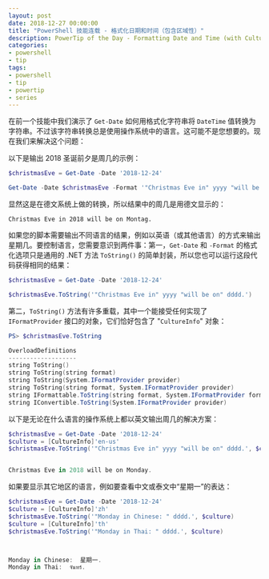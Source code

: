 ```yaml
---
layout: post
date: 2018-12-27 00:00:00
title: "PowerShell 技能连载 - 格式化日期和时间（包含区域性）"
description: PowerTip of the Day - Formatting Date and Time (with Culture)
categories:
- powershell
- tip
tags:
- powershell
- tip
- powertip
- series
---
```

在前一个技能中我们演示了 `Get-Date` 如何用格式化字符串将 `DateTime` 值转换为字符串。不过该字符串转换总是使用操作系统中的语言。这可能不是您想要的。现在我们来解决这个问题：

以下是输出 2018 圣诞前夕是周几的示例：

```powershell
$christmasEve = Get-Date -Date '2018-12-24'

Get-Date -Date $christmasEve -Format '"Christmas Eve in" yyyy "will be on" dddd.'
```

显然这是在德文系统上做的转换，所以结果中的周几是用德文显示的：

    Christmas Eve in 2018 will be on Montag.

如果您的脚本需要输出不同语言的结果，例如以英语（或其他语言）的方式来输出星期几。要控制语言，您需要意识到两件事：第一，`Get-Date` 和 `-Format` 的格式化选项只是通用的 .NET 方法 `ToString()` 的简单封装，所以您也可以运行这段代码获得相同的结果：

```powershell
$christmasEve = Get-Date -Date '2018-12-24'

$christmasEve.ToString('"Christmas Eve in" yyyy "will be on" dddd.')
```

第二，`ToString()` 方法有许多重载，其中一个能接受任何实现了 `IFormatProvider` 接口的对象，它们恰好包含了 "`CultureInfo`" 对象：

```powershell
PS> $christmasEve.ToString

OverloadDefinitions                                                                                     
-------------------                                                                                     
string ToString()                                                                                       
string ToString(string format)                                                                          
string ToString(System.IFormatProvider provider)                                                        
string ToString(string format, System.IFormatProvider provider)                                         
string IFormattable.ToString(string format, System.IFormatProvider formatProvider)                      
string IConvertible.ToString(System.IFormatProvider provider)   
```

以下是无论在什么语言的操作系统上都以英文输出周几的解决方案：

```powershell
$christmasEve = Get-Date -Date '2018-12-24'
$culture = [CultureInfo]'en-us'
$christmasEve.ToString('"Christmas Eve in" yyyy "will be on" dddd.', $culture)


Christmas Eve in 2018 will be on Monday. 
```

如果要显示其它地区的语言，例如要查看中文或泰文中“星期一”的表达：

```powershell
$christmasEve = Get-Date -Date '2018-12-24'
$culture = [CultureInfo]'zh'
$christmasEve.ToString('"Monday in Chinese: " dddd.', $culture)
$culture = [CultureInfo]'th'
$christmasEve.ToString('"Monday in Thai: " dddd.', $culture)



Monday in Chinese:  星期一.
Monday in Thai:  จันทร์.
```

<!--本文国际来源：[Formatting Date and Time (with Culture)](https://community.idera.com/database-tools/powershell/powertips/b/tips/posts/formatting-date-and-time-with-culture)-->
